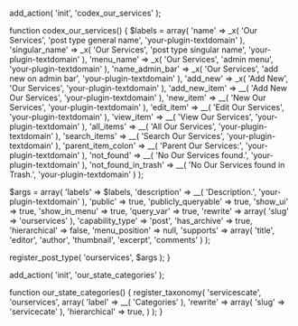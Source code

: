 add_action( 'init', 'codex_our_services' );

function codex_our_services() {
 $labels = array(
  'name'               => _x( 'Our Services', 'post type general name', 'your-plugin-textdomain' ),
  'singular_name'      => _x( 'Our Services', 'post type singular name', 'your-plugin-textdomain' ),
  'menu_name'          => _x( 'Our Services', 'admin menu', 'your-plugin-textdomain' ),
  'name_admin_bar'     => _x( 'Our Services', 'add new on admin bar', 'your-plugin-textdomain' ),
  'add_new'            => _x( 'Add New', 'Our Services', 'your-plugin-textdomain' ),
  'add_new_item'       => __( 'Add New Our Services', 'your-plugin-textdomain' ),
  'new_item'           => __( 'New Our Services', 'your-plugin-textdomain' ),
  'edit_item'          => __( 'Edit Our Services', 'your-plugin-textdomain' ),
  'view_item'          => __( 'View Our Services', 'your-plugin-textdomain' ),
  'all_items'          => __( 'All Our Services', 'your-plugin-textdomain' ),
  'search_items'       => __( 'Search Our Services', 'your-plugin-textdomain' ),
  'parent_item_colon'  => __( 'Parent Our Services:', 'your-plugin-textdomain' ),
  'not_found'          => __( 'No Our Services found.', 'your-plugin-textdomain' ),
  'not_found_in_trash' => __( 'No Our Services found in Trash.', 'your-plugin-textdomain' )
 );

 $args = array(
  'labels'             => $labels,
                'description'        => __( 'Description.', 'your-plugin-textdomain' ),
  'public'             => true,
  'publicly_queryable' => true,
  'show_ui'            => true,
  'show_in_menu'       => true,
  'query_var'          => true,
  'rewrite'            => array( 'slug' => 'ourservices' ),
  'capability_type'    => 'post',
  'has_archive'        => true,
  'hierarchical'       => false,
  'menu_position'      => null,
  'supports'           => array( 'title', 'editor', 'author', 'thumbnail', 'excerpt', 'comments' )
 );

 register_post_type( 'ourservices', $args );
}

add_action( 'init', 'our_state_categories' );

function our_state_categories() {
 register_taxonomy(
  'servicescate',
  'ourservices',
  array(
   'label' => __( 'Categories' ),
   'rewrite' => array( 'slug' => 'servicecate' ),
   'hierarchical' => true,
  )
 );
}
